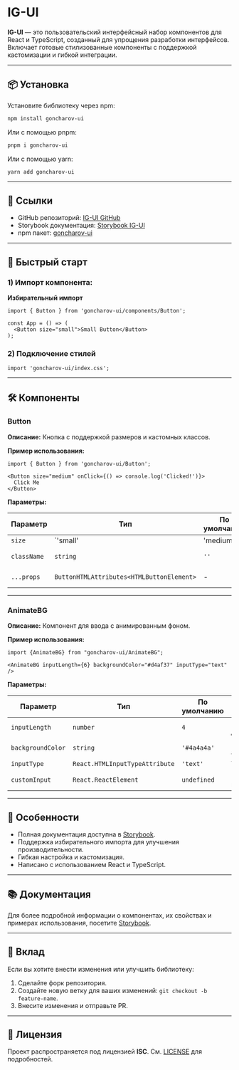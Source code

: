 # IG-UI

**IG-UI** — это пользовательский интерфейсный набор компонентов для React и TypeScript, созданный для упрощения разработки интерфейсов. Включает готовые стилизованные компоненты с поддержкой кастомизации и гибкой интеграции.

---

## 📦 Установка

Установите библиотеку через npm:

```bash
npm install goncharov-ui
```

Или с помощью pnpm:

```bash
pnpm i goncharov-ui
```

Или с помощью yarn:

```bash
yarn add goncharov-ui
```

---

## 🔗 Ссылки
- GitHub репозиторий: [IG-UI GitHub](https://github.com/IlyaGoncharovY/ig-ui)
- Storybook документация: [Storybook IG-UI](https://ilyagoncharovy.github.io/ig-ui/)
- npm пакет: [goncharov-ui](https://www.npmjs.com/package/goncharov-ui)

---

## 🚀 Быстрый старт

### 1) Импорт компонента:

 **Избирательный импорт**

```tsx
import { Button } from 'goncharov-ui/components/Button';

const App = () => (
  <Button size="small">Small Button</Button>
);
```

### 2) Подключение стилей

```tsx
import 'goncharov-ui/index.css';
````

---

## 🛠️ Компоненты
### Button
**Описание:** Кнопка с поддержкой размеров и кастомных классов.

**Пример использования:**
```tsx
import { Button } from 'goncharov-ui/Button';

<Button size="medium" onClick={() => console.log('Clicked!')}>
  Click Me
</Button>
```
**Параметры:**

| Параметр     | Тип                           | По умолчанию | Описание                           |
|--------------|-------------------------------|--------------|------------------------------------|
| `size`       | `'small' | 'medium' | 'large'` | `'medium'`  | Размер кнопки                     |
| `className`  | `string`                      | `''`         | Дополнительные CSS классы         |
| `...props`   | `ButtonHTMLAttributes<HTMLButtonElement>` | - | Дополнительные свойства кнопки |

---

### AnimateBG
**Описание:** Компонент для ввода с анимированным фоном.

**Пример использования:**
```tsx
import {AnimateBG} from "goncharov-ui/AnimateBG";

<AnimateBG inputLength={6} backgroundColor="#d4af37" inputType="text" />
```
**Параметры:**

| Параметр     | Тип                           | По умолчанию | Описание                           |
|--------------|-------------------------------|--------------|------------------------------------|
| `inputLength`       | `number` | `4`  | Максимальная длина ввода                     |
| `backgroundColor`  | `string`                      | `'#4a4a4a'`         | Цвет фона анимации         |
| `inputType`   | `React.HTMLInputTypeAttribute` | `'text'` | Тип инпута |
| `customInput`   | `React.ReactElement` | `undefined` | Пользовательский компонент ввода |

---

## 🌟 Особенности
- Полная документация доступна в [Storybook](https://ilyagoncharovy.github.io/ig-ui/).
- Поддержка избирательного импорта для улучшения производительности.
- Гибкая настройка и кастомизация.
- Написано с использованием React и TypeScript.

---

## 📚 Документация
Для более подробной информации о компонентах, их свойствах и примерах использования, посетите [Storybook](https://ilyagoncharovy.github.io/ig-ui/).

---

## 🤝 Вклад
Если вы хотите внести изменения или улучшить библиотеку:

1) Сделайте форк репозитория.
2) Создайте новую ветку для ваших изменений: `git checkout -b feature-name`.
3) Внесите изменения и отправьте PR.

---

## 📝 Лицензия
Проект распространяется под лицензией **ISC**. См. [LICENSE]() для подробностей.
